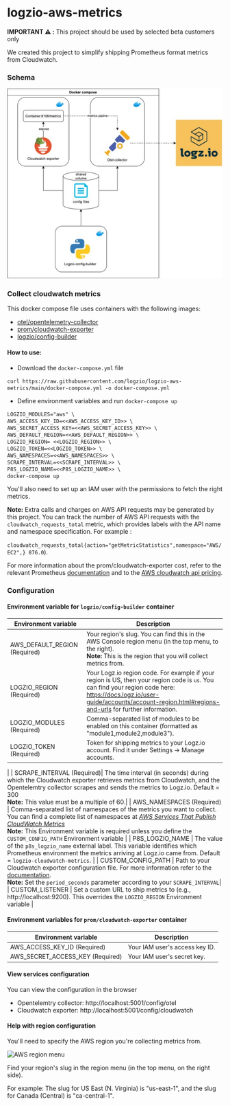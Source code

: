 # logzio-aws-metrics
**IMPORTANT ⚠️ :** This project should be used by selected beta customers only

We created this project to simplify shipping Prometheus format metrics from Cloudwatch.

### Schema
![image info](./util/architecture.jpg)
### Collect cloudwatch metrics
This docker compose file uses containers with the following images:
* [otel/opentelemetry-collector](https://hub.docker.com/r/otel/opentelemetry-collector)
* [prom/cloudwatch-exporter](https://hub.docker.com/r/prom/cloudwatch-exporter)
* [logzio/config-builder]()

#### How to use:
* Download the `docker-compose.yml` file
```
curl https://raw.githubusercontent.com/logzio/logzio-aws-metrics/main/docker-compose.yml -o docker-compose.yml
```
* Define environment variables and run `docker-compose up`
```
LOGZIO_MODULES="aws" \
AWS_ACCESS_KEY_ID=<<AWS_ACCESS_KEY_ID>> \
AWS_SECRET_ACCESS_KEY=<<AWS_SECRET_ACCESS_KEY>> \
AWS_DEFAULT_REGION=<<AWS_DEFAULT_REGION>> \
LOGZIO_REGION= <<LOGZIO_REGION>> \
LOGZIO_TOKEN=<<LOGZIO_TOKEN>> \
AWS_NAMESPACES=<<AWS_NAMESPACES>> \
SCRAPE_INTERVAL=<<SCRAPE_INTERVAL>> \
P8S_LOGZIO_NAME=<<P8S_LOGZIO_NAME>> \
docker-compose up
```

You'll also need to set up an IAM user
with the permissions to fetch the right metrics.

**Note:** Extra calls and charges on AWS API requests may be generated by this project. You can track the number of AWS API requests with the `cloudwatch_requests_total` metric, which provides labels with the API name and namespace specification. For example : 

`cloudwatch_requests_total{action="getMetricStatistics",namespace="AWS/EC2",} 876.0`).

For more information about the prom/cloudwatch-exporter cost, refer to the relevant Prometheus [documentation](https://github.com/prometheus/cloudwatch_exporter#cost) and to the [AWS cloudwatch api pricing](https://aws.amazon.com/cloudwatch/pricing/).

### Configuration
#### Environment variable for `logzio/config-builder` container
| Environment variable | Description |
|---|---|
| AWS_DEFAULT_REGION (Required) | Your region's slug. You can find this in the AWS Console region menu (in the top menu, to the right).<br> **Note:** This is the region that you will collect metrics from. |
| LOGZIO_REGION (Required)| Your Logz.io region code. For example if your region is US, then your region code is `us`. You can find your region code here: https://docs.logz.io/user-guide/accounts/account-region.html#regions-and-urls for further information. |
| LOGZIO_MODULES (Required)| Comma-separated list of modules to be enabled on this container (formatted as "module1,module2,module3"). |
| LOGZIO_TOKEN (Required)| Token for shipping metrics to your Logz.io account. Find it under Settings -> Manage accounts.
 |
| SCRAPE_INTERVAL (Required)| The time interval (in seconds) during which the Cloudwatch exporter retrieves metrics from Cloudwatch, and the Opentelemtry collector scrapes and sends the metrics to Logz.io. Default = 300 <br> **Note:** This value must be a multiple of 60.|
| AWS_NAMESPACES (Required) | Comma-separated list of namespaces of the metrics you want to collect. <br> You can find a complete list of namespaces at [_AWS Services That Publish CloudWatch Metrics_](https://docs.aws.amazon.com/AmazonCloudWatch/latest/monitoring/aws-services-cloudwatch-metrics.html) <br> **Note:** This Environment variable is required unless you define the `CUSTOM_CONFIG_PATH` Environment variable |
| P8S_LOGZIO_NAME | The value of the `p8s_logzio_name` external label. This variable identifies which Prometheus environment the metrics arriving at Logz.io came from. Default = `logzio-cloudwatch-metrics`.  |
| CUSTOM_CONFIG_PATH | Path to your Cloudwatch exporter configuration file. For more information refer to the [documentation](https://github.com/prometheus/cloudwatch_exporter#configuration). <br> **Note:** Set the `period_seconds` parameter according to your `SCRAPE_INTERVAL`|
| CUSTOM_LISTENER | Set a custom URL to ship metrics to (e.g., http://localhost:9200). This overrides the `LOGZIO_REGION` Environment variable |

#### Environment variables for `prom/cloudwatch-exporter` container
| Environment variable | Description |
|---|---|
| AWS_ACCESS_KEY_ID (Required)| Your IAM user's access key ID. |
| AWS_SECRET_ACCESS_KEY (Required)| Your IAM user's secret key. |

#### View services configuration
You can view the configuration in the browser
* Opentelemtry collector: http://localhost:5001/config/otel
* Cloudwatch exporter: http://localhost:5001/config/cloudwatch
#### Help with region configuration

You'll need to specify the AWS region you're collecting metrics from.

![AWS region menu](https://dytvr9ot2sszz.cloudfront.net/logz-docs/aws/region-menu.png)

Find your region's slug in the region menu
(in the top menu, on the right side).

For example:
The slug for US East (N. Virginia)
is "us-east-1",
and the slug for Canada (Central) is "ca-central-1".


